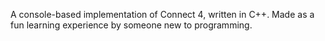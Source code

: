 A console-based implementation of Connect 4, written in C++.
Made as a fun learning experience by someone new to programming.
